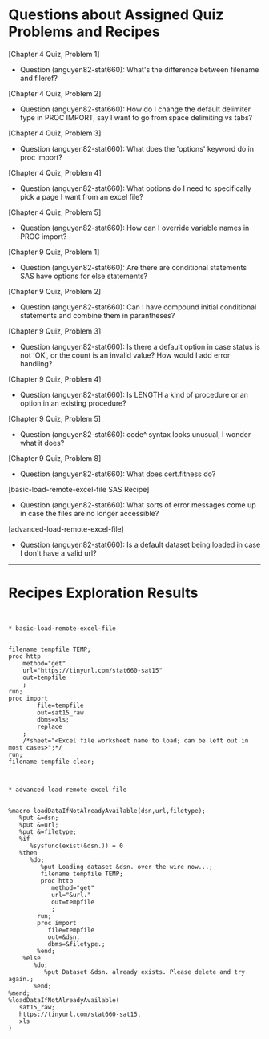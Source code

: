 
# Questions about Assigned Quiz Problems and Recipes



[Chapter 4 Quiz, Problem 1]
* Question (anguyen82-stat660): What's the difference between filename and fileref?



[Chapter 4 Quiz, Problem 2]
* Question (anguyen82-stat660): How do I change the default delimiter type in PROC IMPORT, say I want to go from space delimiting vs tabs?



[Chapter 4 Quiz, Problem 3]
* Question (anguyen82-stat660): What does the 'options' keyword do in proc import?


[Chapter 4 Quiz, Problem 4]
* Question (anguyen82-stat660): What options do I need to specifically pick a page I want from an excel file?


[Chapter 4 Quiz, Problem 5]
* Question (anguyen82-stat660): How can I override variable names in PROC import?


[Chapter 9 Quiz, Problem 1]
* Question (anguyen82-stat660): Are there are conditional statements SAS have options for else statements?



[Chapter 9 Quiz, Problem 2]
* Question (anguyen82-stat660): Can I have compound initial conditional statements and combine them in parantheses?


[Chapter 9 Quiz, Problem 3]
* Question (anguyen82-stat660): Is there a default option in case status is not 'OK', or the count is an invalid value? How would I add error handling?



[Chapter 9 Quiz, Problem 4]
* Question (anguyen82-stat660): Is LENGTH a kind of procedure or an option in an existing procedure?



[Chapter 9 Quiz, Problem 5]
* Question (anguyen82-stat660): code^ syntax looks unusual, I wonder what it does?



[Chapter 9 Quiz, Problem 8]
* Question (anguyen82-stat660): What does cert.fitness do?


[basic-load-remote-excel-file SAS Recipe]
* Question (anguyen82-stat660): What sorts of error messages come up in case the files are no longer accessible?



[advanced-load-remote-excel-file]
* Question (anguyen82-stat660): Is a default dataset being loaded in case I don't have a valid url?
***



# Recipes Exploration Results



```SAS


* basic-load-remote-excel-file 


filename tempfile TEMP;
proc http
    method="get" 
    url="https://tinyurl.com/stat660-sat15" 
    out=tempfile
    ;
run;
proc import
        file=tempfile
        out=sat15_raw
        dbms=xls;
        replace
    ;
    /*sheet="<Excel file worksheet name to load; can be left out in most cases>";*/
run;
filename tempfile clear;



* advanced-load-remote-excel-file


%macro loadDataIfNotAlreadyAvailable(dsn,url,filetype);
   %put &=dsn;
   %put &=url;
   %put &=filetype;
   %if
      %sysfunc(exist(&dsn.)) = 0
   %then
      %do;
	     %put Loading dataset &dsn. over the wire now...;
		 filename tempfile TEMP;
		 proc http
		    method="get"
			url="&url."
			out=tempfile
			;
		run;
		proc import
		   file=tempfile
		   out=&dsn.
		   dbms=&filetype.;
		%end;
	%else
	   %do;
	      %put Dataset &dsn. already exists. Please delete and try again.;
	   %end;
%mend;
%loadDataIfNotAlreadyAvailable(
   sat15_raw;
   https://tinyurl.com/stat660-sat15,
   xls
)
```
